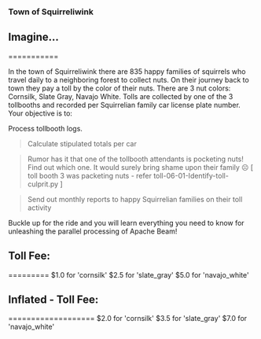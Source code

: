 ### Town of Squirreliwink 


## Imagine...
===========

In the town of Squirreliwink there are 835 happy families of squirrels who travel daily 
to a neighboring forest to collect nuts.
On their journey back to town they pay a toll by the color of their nuts.
There are 3 nut colors: Cornsilk, Slate Gray, Navajo White.
Tolls are collected by one of the 3 tollbooths and recorded per Squirrelian family car license plate number.
Your objective is to:

Process tollbooth logs.

> Calculate stipulated totals per car

> Rumor has it that one of the tollbooth attendants is pocketing nuts! Find out which one. 
  It would surely bring shame upon their family ☹️  [ toll booth 3 was packeting nuts - refer toll-06-01-Identify-toll-culprit.py ]

> Send out monthly reports to happy Squirrelian families on their toll activity

Buckle up for the ride and you will learn everything you need to know for unleashing 
the parallel processing of Apache Beam!

## Toll Fee:
=========
$1.0 for 'cornsilk'
$2.5 for 'slate_gray'
$5.0 for 'navajo_white'


## Inflated - Toll Fee:
===================
$2.0 for 'cornsilk'
$3.5 for 'slate_gray'
$7.0 for 'navajo_white'